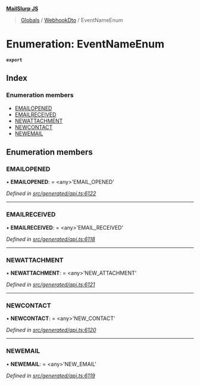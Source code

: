 **[MailSlurp JS](../README.md)**

> [Globals](../README.md) / [WebhookDto](../modules/webhookdto.md) / EventNameEnum

# Enumeration: EventNameEnum

**`export`** 

## Index

### Enumeration members

* [EMAILOPENED](webhookdto.eventnameenum.md#emailopened)
* [EMAILRECEIVED](webhookdto.eventnameenum.md#emailreceived)
* [NEWATTACHMENT](webhookdto.eventnameenum.md#newattachment)
* [NEWCONTACT](webhookdto.eventnameenum.md#newcontact)
* [NEWEMAIL](webhookdto.eventnameenum.md#newemail)

## Enumeration members

### EMAILOPENED

•  **EMAILOPENED**:  = \<any>'EMAIL\_OPENED'

*Defined in [src/generated/api.ts:6122](https://github.com/mailslurp/mailslurp-client/blob/98c6efc/src/generated/api.ts#L6122)*

___

### EMAILRECEIVED

•  **EMAILRECEIVED**:  = \<any>'EMAIL\_RECEIVED'

*Defined in [src/generated/api.ts:6118](https://github.com/mailslurp/mailslurp-client/blob/98c6efc/src/generated/api.ts#L6118)*

___

### NEWATTACHMENT

•  **NEWATTACHMENT**:  = \<any>'NEW\_ATTACHMENT'

*Defined in [src/generated/api.ts:6121](https://github.com/mailslurp/mailslurp-client/blob/98c6efc/src/generated/api.ts#L6121)*

___

### NEWCONTACT

•  **NEWCONTACT**:  = \<any>'NEW\_CONTACT'

*Defined in [src/generated/api.ts:6120](https://github.com/mailslurp/mailslurp-client/blob/98c6efc/src/generated/api.ts#L6120)*

___

### NEWEMAIL

•  **NEWEMAIL**:  = \<any>'NEW\_EMAIL'

*Defined in [src/generated/api.ts:6119](https://github.com/mailslurp/mailslurp-client/blob/98c6efc/src/generated/api.ts#L6119)*
